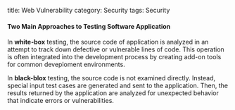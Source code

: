 title: Web Vulnerability
category: Security
tags: Security


#### Two Main Approaches to Testing Software Application

In __white-box__ testing, the source code of application is analyzed in an
attempt to track down defective or vulnerable lines of code. This operation is
often integrated into the development process by creating add-on tools for
common deveploment environments.

In __black-blox__ testing, the source code is not examined directly. Instead,
special input test cases are generated and sent to the application. Then, the
results returned by the application are analyzed for unexpected behavior that
indicate errors or vulnerabilities.


